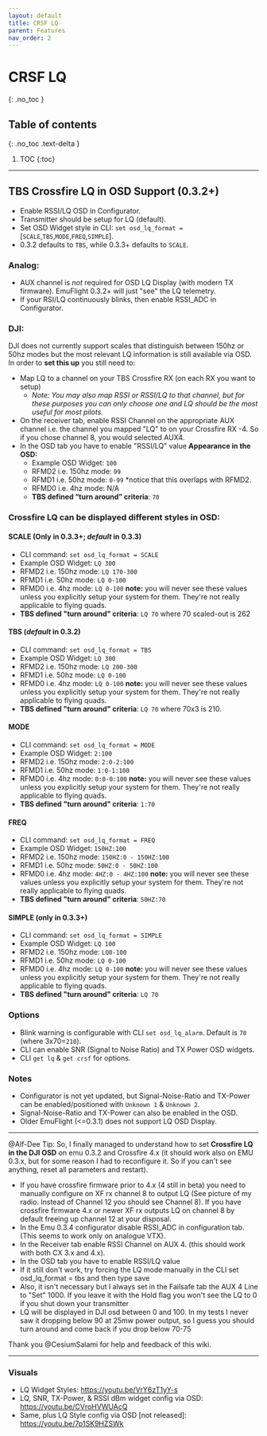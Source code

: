 ```yaml
---
layout: default
title: CRSF LQ
parent: Features
nav_order: 2
---
```


# CRSF LQ
{: .no_toc }

## Table of contents
{: .no_toc .text-delta }

1. TOC
{:toc}

---

## TBS Crossfire LQ in OSD Support (0.3.2+)

* Enable RSSI/LQ OSD in Configurator.
* Transmitter should be setup for LQ (default).
* Set OSD Widget style in CLI: `set osd_lq_format =` [`SCALE`,`TBS`,`MODE`,`FREQ`,`SIMPLE`].
* 0.3.2 defaults to `TBS`, while 0.3.3+ defaults to `SCALE`.

### Analog:
* AUX channel is _not_ required for OSD LQ Display (with modern TX firmware). EmuFlight 0.3.2+ will just "see" the LQ telemetry.
* If your RSI/LQ continuously blinks, then enable RSSI_ADC in Configurator.

### DJI:

DJI does not currently support scales that distinguish between 150hz or 50hz modes but the most relevant LQ information is still available via OSD.  In order to **set this up** you still need to:
* Map LQ to a channel on your TBS Crossfire RX (on each RX you want to setup)
	* _Note: You may also map RSSI or RSSI/LQ to that channel, but for these purposes you can only choose one and LQ should be the most useful for most pilots._
* On the receiver tab, enable RSSI Channel on the appropriate AUX channel i.e. the channel you mapped "LQ" to on your Crossfire RX -4. So if you chose channel 8, you would selected AUX4.
* In the OSD tab you have to enable "RSSI/LQ" value
**Appearance in the OSD:**
	* Example OSD Widget: `100`
	* RFMD2 i.e. 150hz mode:  `99`
	* RFMD1 i.e. 50hz mode:  `0-99` *notice that this overlaps with RFMD2.
	* RFMD0 i.e. 4hz mode:  N/A
	* **TBS defined “turn around” criteria**:  `70`

### Crossfire LQ can be displayed different styles in OSD:

#### SCALE (Only in 0.3.3+; _default_ in 0.3.3)
* CLI command: `set osd_lq_format = SCALE`
* Example OSD Widget: `LQ 300`
* RFMD2 i.e. 150hz mode: `LQ 170-300`
* RFMD1 i.e. 50hz mode: `LQ 0-100`
* RFMD0 i.e. 4hz mode: `LQ 0-100` **note:** you will never see these values unless you explicitly setup your system for them. They're not really applicable to flying quads.
* **TBS defined "turn around" criteria**: `LQ 70` where 70 scaled-out is 262

#### TBS (_default_ in 0.3.2)
* CLI command: `set osd_lq_format = TBS`
* Example OSD Widget: `LQ 300`
* RFMD2 i.e. 150hz mode: `LQ 200-300`
* RFMD1 i.e. 50hz mode: `LQ 0-100`
* RFMD0 i.e. 4hz mode: `LQ 0-100` **note:** you will never see these values unless you explicitly setup your system for them. They're not really applicable to flying quads.
* **TBS defined "turn around" criteria**: `LQ 70` where 70x3 is 210.

#### MODE
* CLI command: `set osd_lq_format = MODE`
* Example OSD Widget: `2:100`
* RFMD2 i.e. 150hz mode: `2:0-2:100`
* RFMD1 i.e. 50hz mode: `1:0-1:100`
* RFMD0 i.e. 4hz mode: `0:0-0:100` **note:** you will never see these values unless you explicitly setup your system for them. They're not really applicable to flying quads.
* **TBS defined "turn around" criteria**: `1:70`

#### FREQ
* CLI command: `set osd_lq_format = FREQ`
* Example OSD Widget: `150HZ:100`
* RFMD2 i.e. 150hz mode: `150HZ:0 - 150HZ:100`
* RFMD1 i.e. 50hz mode: `50HZ:0 - 50HZ:100`
* RFMD0 i.e. 4hz mode: `4HZ:0 - 4HZ:100` **note:** you will never see these values unless you explicitly setup your system for them. They're not really applicable to flying quads.
* **TBS defined "turn around" criteria**: `50HZ:70`

#### SIMPLE (only in 0.3.3+)
* CLI command: `set osd_lq_format = SIMPLE`
* Example OSD Widget: `LQ 100`
* RFMD2 i.e. 150hz mode: `LQ0-100`
* RFMD1 i.e. 50hz mode: `LQ 0-100`
* RFMD0 i.e. 4hz mode: `LQ 0-100` **note:** you will never see these values unless you explicitly setup your system for them. They're not really applicable to flying quads.
* **TBS defined "turn around" criteria**: `LQ 70`

### Options
* Blink warning is configurable with CLI `set osd_lq_alarm`. Default is `70` (where 3x70=`210`). 
* CLI can enable SNR (Signal to Noise Ratio) and TX Power OSD widgets.
* CLI `get lq` & `get crsf` for options.

### Notes
* Configurator is not yet updated, but Signal-Noise-Ratio and TX-Power can be enabled/positioned with `Unknown 1` & `Unknown 2`.
* Signal-Noise-Ratio and TX-Power can also be enabled in the OSD.
* Older EmuFlight (<=0.3.1) does not support LQ OSD Display.


***

@Alf-Dee Tip:
So, I finally managed to understand how to set **Crossfire LQ  in the DJI OSD** on emu 0.3.2 and Crossfire 4.x (it should work also on EMU 0.3.x, but for some reason I had to reconfigure it. So if you can't see anything, reset all parameters and restart).

* If you have crossfire firmware prior to 4.x (4 still in beta) you need to manually configure on XF rx channel 8 to output LQ (See picture of my radio. Instead of Channel 12 you should see Channel 8). If you have crossfire firmware 4.x or newer XF rx outputs LQ on channel 8 by default freeing up channel 12 at your disposal.
* In the Emu 0.3.4 configurator disable RSSI_ADC in configuration tab. (This seems to work only on analogue VTX).
* In the Receiver tab enable RSSI Channel on AUX 4. (this should work with both CX 3.x and 4.x).
* In the OSD tab you have to enable RSSI/LQ value
* If it still don't work, try forcing the LQ mode manually in the CLI
set osd_lq_format = tbs and then type save
* Also, it isn't necessary but I always set in the Failsafe tab the AUX 4 Line to "Set" 1000. If you leave it with the Hold flag you won't see the LQ to 0 if you shut down your transmitter
* LQ will be displayed in DJI osd between 0 and 100. In my tests I never saw it dropping below 90 at 25mw power output, so I guess you should turn around and come back if you drop below 70-75

Thank you @CesiumSalami for help and feedback of this wiki.


***
### Visuals
* LQ Widget Styles: https://youtu.be/VrY6zT1yY-s
* LQ, SNR, TX-Power, & RSSI dBm widget config via OSD: https://youtu.be/CVroHVWUAcQ
* Same, plus LQ Style config via OSD [not released]: https://youtu.be/7p1SK9HZSWk


